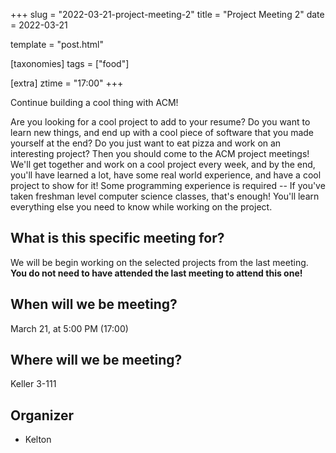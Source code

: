 +++
slug = "2022-03-21-project-meeting-2"
title = "Project Meeting 2"
date = 2022-03-21

template = "post.html"

[taxonomies]
tags = ["food"]

[extra]
ztime = "17:00"
+++

Continue building a cool thing with ACM!

<!-- more -->
Are you looking for a cool project to add to your resume?
Do you want to learn new things, and end up with a cool piece of software that you made yourself at the end?
Do you just want to eat pizza and work on an interesting project?
Then you should come to the ACM project meetings!
We'll get together and work on a cool project every week, and by the end, you'll have learned a lot,
have some real world experience, and have a cool project to show for it!
Some programming experience is required -- If you've taken freshman level computer science classes, that's enough!
You'll learn everything else you need to know while working on the project.

## What is this specific meeting for?

We will be begin working on the selected projects from the last meeting. **You do not need to have attended the last meeting to attend this one!**

## When will we be meeting?

March 21, at 5:00 PM (17:00)

## Where will we be meeting?

Keller 3-111

## Organizer

* Kelton
